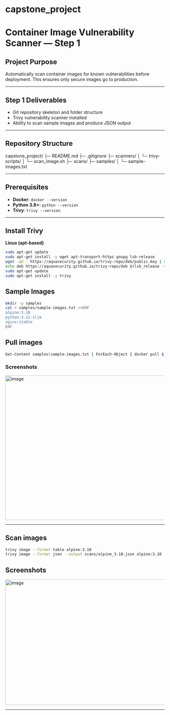 # capstone_project

# Container Image Vulnerability Scanner — Step 1

## Project Purpose
Automatically scan container images for known vulnerabilities before deployment. This ensures only secure images go to production.

---

## Step 1 Deliverables
- Git repository skeleton and folder structure
- Trivy vulnerability scanner installed
- Ability to scan sample images and produce JSON output

---

## Repository Structure
capstone_project/
├─ README.md
├─ .gitignore
├─ scanners/
│ └─ trivy-scripts/
│ └─ scan_image.sh
├─ scans/
├─ samples/
│ └─ sample-images.txt

---

## Prerequisites
- **Docker**: `docker --version`
- **Python 3.8+**: `python --version`
- **Trivy**: `trivy --version`  

---

## Install Trivy
**Linux (apt-based)**
```bash
sudo apt-get update
sudo apt-get install -y wget apt-transport-https gnupg lsb-release
wget -qO - https://aquasecurity.github.io/trivy-repo/deb/public.key | sudo apt-key add -
echo deb https://aquasecurity.github.io/trivy-repo/deb $(lsb_release -sc) main | sudo tee /etc/apt/sources.list.d/trivy.list
sudo apt-get update
sudo apt-get install -y trivy
```

## Sample Images
```bash
mkdir -p samples
cat > samples/sample-images.txt <<EOF
alpine:3.18
python:3.11-slim
nginx:stable
EOF
```

## Pull images 
```bash
Get-Content samples\sample-images.txt | ForEach-Object { docker pull $_ }
```  
### Screenshots
<img width="1130" height="457" alt="image" src="https://github.com/user-attachments/assets/bf25a8fa-83cb-4a57-b60a-5a6664ddb733" />

------

## Scan images
```bash
trivy image --format table alpine:3.18
trivy image --format json --output scans/alpine_3.18.json alpine:3.18
```

## Screenshots
<img width="1466" height="397" alt="image" src="https://github.com/user-attachments/assets/3762563e-76e9-4797-b8aa-4557d72a62e8" />


-----


